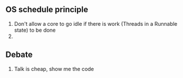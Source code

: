## OS schedule principle

1. Don't allow a core to go idle if there is work (Threads in a Runnable state) to be done
2. 

## Debate

1. Talk is cheap, show me the code